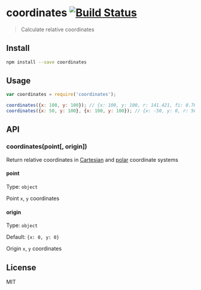 # coordinates [![Build Status][travis-image]][travis-url]

> Calculate relative coordinates

## Install

```sh
npm install --save coordinates
```

## Usage

```js
var coordinates = require('coordinates');

coordinates({x: 100, y: 100}); // {x: 100, y: 100, r: 141.421, fi: 0.785}
coordinates({x: 50, y: 100}, {x: 100, y: 100}); // {x: -50, y: 0, r: 50, fi: 3.146}
```

## API

### coordinates(point[, origin])

Return relative coordinates in [Cartesian][cartesian] and [polar][polar] coordinate systems

#### point

Type: `object`

Point `x`, `y` coordinates

#### origin

Type: `object`

Default: `{x: 0, y: 0}`

Origin `x`, `y` coordinates

## License

MIT

[travis-url]: https://travis-ci.org/andrepolischuk/coordinates
[travis-image]: https://travis-ci.org/andrepolischuk/coordinates.svg?branch=master

[cartesian]: https://en.wikipedia.org/wiki/Cartesian_coordinate_system
[polar]: https://en.wikipedia.org/wiki/Polar_coordinate_system
